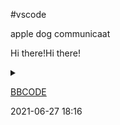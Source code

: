 #vscode

<!-- cSpell: disable -->

apple dog communicaat

<!--
cSpell: enable
-->
Hi there!Hi there!

<details>
	<summary></summary>
		<p></p>
		</details>

[BBCODE](https://zh.wikipedia.org/wiki/BBCo)

2021-06-27 18:16
